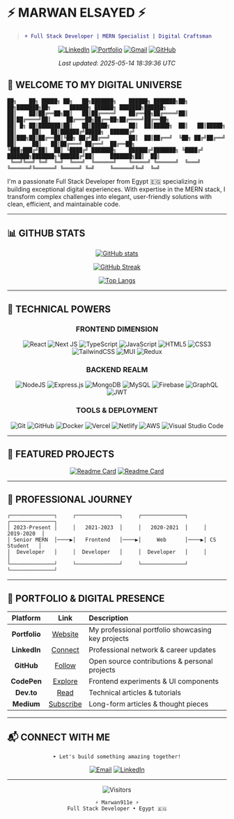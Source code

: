# ⚡ MARWAN ELSAYED ⚡

> ```diff
> + Full Stack Developer | MERN Specialist | Digital Craftsman
> ```

<div align="center">
  
[![LinkedIn](https://img.shields.io/badge/linkedin-%230077B5.svg?style=for-the-badge&logo=linkedin&logoColor=white)](https://linkedin.com/in/marwan911e)
[![Portfolio](https://img.shields.io/badge/Portfolio-%23000000.svg?style=for-the-badge&logo=firefox&logoColor=#FF7139)](https://marwan-elsayed.github.io)
[![Gmail](https://img.shields.io/badge/Gmail-D14836?style=for-the-badge&logo=gmail&logoColor=white)](mailto:marwan.04e@gmail.com)
[![GitHub](https://img.shields.io/badge/github-%23121011.svg?style=for-the-badge&logo=github&logoColor=white)](https://github.com/Marwan911e)
  
*Last updated: 2025-05-14 18:39:36 UTC*
  
</div>

## 🌌 WELCOME TO MY DIGITAL UNIVERSE

```
██╗    ██╗ █████╗ ██╗   ██╗███████╗    ██████╗ ███████╗██╗   ██╗███████╗██╗      ██████╗ ██████╗ ███████╗██████╗ 
██║    ██║██╔══██╗██║   ██║██╔════╝    ██╔══██╗██╔════╝██║   ██║██╔════╝██║     ██╔═══██╗██╔══██╗██╔════╝██╔══██╗
██║ █╗ ██║███████║██║   ██║█████╗      ██║  ██║█████╗  ██║   ██║█████╗  ██║     ██║   ██║██████╔╝█████╗  ██████╔╝
██║███╗██║██╔══██║╚██╗ ██╔╝██╔══╝      ██║  ██║██╔══╝  ╚██╗ ██╔╝██╔══╝  ██║     ██║   ██║██╔═══╝ ██╔══╝  ██╔══██╗
╚███╔███╔╝██║  ██║ ╚████╔╝ ███████╗    ██████╔╝███████╗ ╚████╔╝ ███████╗███████╗╚██████╔╝██║     ███████╗██║  ██║
 ╚══╝╚══╝ ╚═╝  ╚═╝  ╚═══╝  ╚══════╝    ╚═════╝ ╚══════╝  ╚═══╝  ╚══════╝╚══════╝ ╚═════╝ ╚═╝     ╚══════╝╚═╝  ╚═╝
```

I'm a passionate Full Stack Developer from Egypt 🇪🇬 specializing in building exceptional digital experiences. With expertise in the MERN stack, I transform complex challenges into elegant, user-friendly solutions with clean, efficient, and maintainable code.

---

## 📊 GITHUB STATS

<div align="center">
  
[![GitHub stats](https://github-readme-stats.vercel.app/api?username=Marwan911e&show_icons=true&theme=synthwave&hide_border=true)](https://github.com/Marwan911e)
  
[![GitHub Streak](https://github-readme-streak-stats.herokuapp.com?user=Marwan911e&theme=synthwave&hide_border=true&date_format=M%20j%5B%2C%20Y%5D)](https://github.com/Marwan911e)
  
[![Top Langs](https://github-readme-stats.vercel.app/api/top-langs/?username=Marwan911e&layout=compact&theme=synthwave&hide_border=true)](https://github.com/Marwan911e)
  
</div>

---

## 🔮 TECHNICAL POWERS

<div align="center">

### FRONTEND DIMENSION

![React](https://img.shields.io/badge/react-%2320232a.svg?style=for-the-badge&logo=react&logoColor=%2361DAFB)
![Next JS](https://img.shields.io/badge/Next-black?style=for-the-badge&logo=next.js&logoColor=white)
![TypeScript](https://img.shields.io/badge/typescript-%23007ACC.svg?style=for-the-badge&logo=typescript&logoColor=white)
![JavaScript](https://img.shields.io/badge/javascript-%23323330.svg?style=for-the-badge&logo=javascript&logoColor=%23F7DF1E)
![HTML5](https://img.shields.io/badge/html5-%23E34F26.svg?style=for-the-badge&logo=html5&logoColor=white)
![CSS3](https://img.shields.io/badge/css3-%231572B6.svg?style=for-the-badge&logo=css3&logoColor=white)
![TailwindCSS](https://img.shields.io/badge/tailwindcss-%2338B2AC.svg?style=for-the-badge&logo=tailwind-css&logoColor=white)
![MUI](https://img.shields.io/badge/MUI-%230081CB.svg?style=for-the-badge&logo=mui&logoColor=white)
![Redux](https://img.shields.io/badge/redux-%23593d88.svg?style=for-the-badge&logo=redux&logoColor=white)

### BACKEND REALM

![NodeJS](https://img.shields.io/badge/node.js-6DA55F?style=for-the-badge&logo=node.js&logoColor=white)
![Express.js](https://img.shields.io/badge/express.js-%23404d59.svg?style=for-the-badge&logo=express&logoColor=%2361DAFB)
![MongoDB](https://img.shields.io/badge/MongoDB-%234ea94b.svg?style=for-the-badge&logo=mongodb&logoColor=white)
![MySQL](https://img.shields.io/badge/mysql-%2300f.svg?style=for-the-badge&logo=mysql&logoColor=white)
![Firebase](https://img.shields.io/badge/Firebase-039BE5?style=for-the-badge&logo=Firebase&logoColor=white)
![GraphQL](https://img.shields.io/badge/-GraphQL-E10098?style=for-the-badge&logo=graphql&logoColor=white)
![JWT](https://img.shields.io/badge/JWT-black?style=for-the-badge&logo=JSON%20web%20tokens)

### TOOLS & DEPLOYMENT

![Git](https://img.shields.io/badge/git-%23F05033.svg?style=for-the-badge&logo=git&logoColor=white)
![GitHub](https://img.shields.io/badge/github-%23121011.svg?style=for-the-badge&logo=github&logoColor=white)
![Docker](https://img.shields.io/badge/docker-%230db7ed.svg?style=for-the-badge&logo=docker&logoColor=white)
![Vercel](https://img.shields.io/badge/vercel-%23000000.svg?style=for-the-badge&logo=vercel&logoColor=white)
![Netlify](https://img.shields.io/badge/netlify-%23000000.svg?style=for-the-badge&logo=netlify&logoColor=#00C7B7)
![AWS](https://img.shields.io/badge/AWS-%23FF9900.svg?style=for-the-badge&logo=amazon-aws&logoColor=white)
![Visual Studio Code](https://img.shields.io/badge/Visual%20Studio%20Code-0078d7.svg?style=for-the-badge&logo=visual-studio-code&logoColor=white)

</div>

---

## 🚀 FEATURED PROJECTS

<div align="center">

[![Readme Card](https://github-readme-stats.vercel.app/api/pin/?username=Marwan911e&repo=project-name-1&theme=synthwave&hide_border=true)](https://github.com/Marwan911e/project-name-1)
[![Readme Card](https://github-readme-stats.vercel.app/api/pin/?username=Marwan911e&repo=project-name-2&theme=synthwave&hide_border=true)](https://github.com/Marwan911e/project-name-2)

</div>

---

## 🌈 PROFESSIONAL JOURNEY

```
┌──────────────┐     ┌──────────────┐     ┌──────────────┐     ┌──────────────┐
│ 2023-Present │     │   2021-2023  │     │   2020-2021  │     │   2019-2020  │
│ Senior MERN  │────▶│   Frontend   │────▶│     Web      │────▶│ CS Student   │
│  Developer   │     │  Developer   │     │  Developer   │     │              │
└──────────────┘     └──────────────┘     └──────────────┘     └──────────────┘
```

---

## 💫 PORTFOLIO & DIGITAL PRESENCE

<div align="center">

| Platform | Link | Description |
|:--------:|:----:|:------------|
| **Portfolio** | [Website](https://marwan-elsayed.github.io) | My professional portfolio showcasing key projects |
| **LinkedIn** | [Connect](https://linkedin.com/in/marwan911e) | Professional network & career updates |
| **GitHub** | [Follow](https://github.com/Marwan911e) | Open source contributions & personal projects |
| **CodePen** | [Explore](https://codepen.io/marwan911e) | Frontend experiments & UI components |
| **Dev.to** | [Read](https://dev.to/marwan911e) | Technical articles & tutorials |
| **Medium** | [Subscribe](https://medium.com/@marwan911e) | Long-form articles & thought pieces |

</div>

---

## 📬 CONNECT WITH ME

<div align="center">

```
➤ Let's build something amazing together!
```

[![Email](https://img.shields.io/badge/Email-D14836?style=for-the-badge&logo=gmail&logoColor=white)](mailto:marwan.04e@gmail.com)
[![LinkedIn](https://img.shields.io/badge/LinkedIn-0077B5?style=for-the-badge&logo=linkedin&logoColor=white)](https://linkedin.com/in/marwan911e)

</div>

---

<div align="center">
  
![Visitors](https://komarev.com/ghpvc/?username=Marwan911e&style=for-the-badge&color=blueviolet)

```
⚡ Marwan911e ⚡
Full Stack Developer • Egypt 🇪🇬
```

</div>
